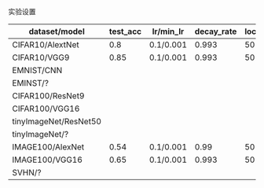 实验设置

| dataset/model         | test_acc | lr/min_lr | decay_rate | local_iteration | batch_size | epoch | momentum | weight_decay |
| --------------------- | -------- | --------- | ---------- | --------------- | ---------- | ----- | -------- | ------------ |
| CIFAR10/AlextNet      | 0.8      | 0.1/0.001 | 0.993      | 50              | 32         | 500   | -1       | 0.00         |
| CIFAR10/VGG9          | 0.85     | 0.1/0.001 | 0.993      | 50              | 32         | 500   | -1       | 0.00         |
| EMNIST/CNN            |          |           |            |                 |            |       |          |              |
| EMINST/?              |          |           |            |                 |            |       |          |              |
| CIFAR100/ResNet9      |          |           |            |                 |            |       |          |              |
| CIFAR100/VGG16        |          |           |            |                 |            |       |          |              |
| tinyImageNet/ResNet50 |          |           |            |                 |            |       |          |              |
| tinyImageNet/?        |          |           |            |                 |            |       |          |              |
| IMAGE100/AlexNet      | 0.54     | 0.1/0.001 | 0.99       | 50              | 64         | 120   | -1       | 0.00         |
| IMAGE100/VGG16        | 0.65     | 0.1/0.001 | 0.993      | 50              | 64         | 250   | -1       | 0.00         |
| SVHN/?                |          |           |            |                 |            |       |          |              |

